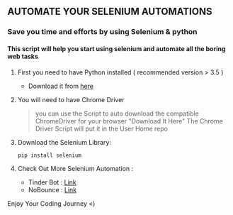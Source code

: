 ## AUTOMATE YOUR SELENIUM AUTOMATIONS
### Save you time and efforts by using Selenium & python


#### This script will help you start using selenium and automate all the boring web tasks

 1. First you need to have Python installed ( recommended version > 3.5 )	
	 

     - Download it from [here](https://www.python.org/downloads/release/python-390/)

 2. You will need to have Chrome Driver

		
	> you can use the Script to auto download the compatible ChromeDriver
	> for your browser "Download It Here"
	> The Chrome Driver Script will put it in the User Home repo

 3. Download the Selenium Library:
 
	  `pip install selenium`
 
 4. Check Out More Selenium Automation :
		 
	 -  Tinder Bot : [Link](https://github.com/joeVenner/AI-Tinder-BOT)
	 -  NoBounce : [Link](https://github.com/joeVenner/NoBounce)
	
Enjoy Your Coding Journey <)
  
